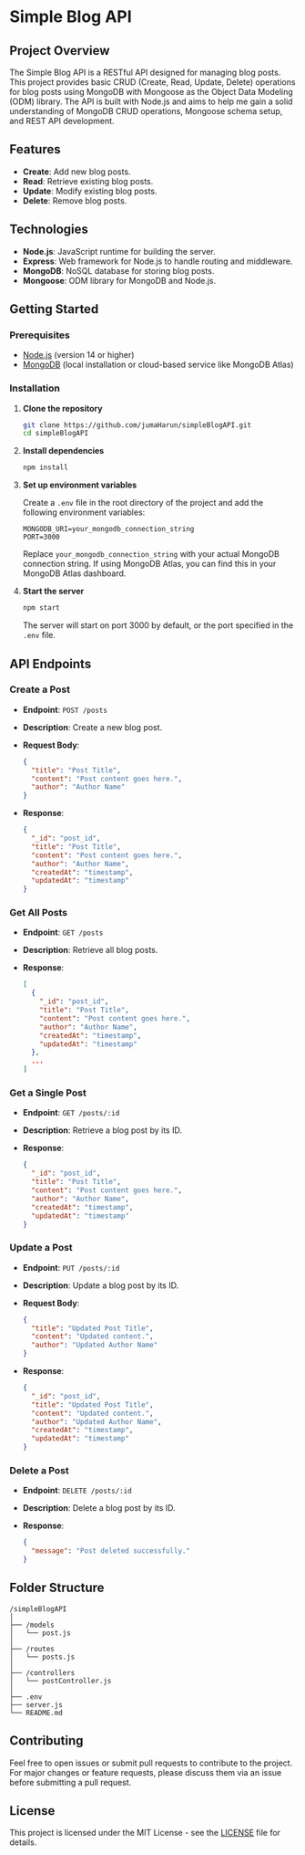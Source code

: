 # Simple Blog API

## Project Overview

The Simple Blog API is a RESTful API designed for managing blog posts. This project provides basic CRUD (Create, Read, Update, Delete) operations for blog posts using MongoDB with Mongoose as the Object Data Modeling (ODM) library. The API is built with Node.js and aims to help me gain a solid understanding of MongoDB CRUD operations, Mongoose schema setup, and REST API development.

## Features

- **Create**: Add new blog posts.
- **Read**: Retrieve existing blog posts.
- **Update**: Modify existing blog posts.
- **Delete**: Remove blog posts.

## Technologies

- **Node.js**: JavaScript runtime for building the server.
- **Express**: Web framework for Node.js to handle routing and middleware.
- **MongoDB**: NoSQL database for storing blog posts.
- **Mongoose**: ODM library for MongoDB and Node.js.

## Getting Started

### Prerequisites

- [Node.js](https://nodejs.org/) (version 14 or higher)
- [MongoDB](https://www.mongodb.com/) (local installation or cloud-based service like MongoDB Atlas)

### Installation

1. **Clone the repository**

   ```bash
   git clone https://github.com/jumaHarun/simpleBlogAPI.git
   cd simpleBlogAPI
   ```

2. **Install dependencies**

   ```bash
   npm install
   ```

3. **Set up environment variables**

   Create a `.env` file in the root directory of the project and add the following environment variables:

   ```
   MONGODB_URI=your_mongodb_connection_string
   PORT=3000
   ```

   Replace `your_mongodb_connection_string` with your actual MongoDB connection string. If using MongoDB Atlas, you can find this in your MongoDB Atlas dashboard.

4. **Start the server**

   ```bash
   npm start
   ```

   The server will start on port 3000 by default, or the port specified in the `.env` file.

## API Endpoints

### Create a Post

- **Endpoint**: `POST /posts`
- **Description**: Create a new blog post.
- **Request Body**:

  ```json
  {
    "title": "Post Title",
    "content": "Post content goes here.",
    "author": "Author Name"
  }
  ```

- **Response**:

  ```json
  {
    "_id": "post_id",
    "title": "Post Title",
    "content": "Post content goes here.",
    "author": "Author Name",
    "createdAt": "timestamp",
    "updatedAt": "timestamp"
  }
  ```

### Get All Posts

- **Endpoint**: `GET /posts`
- **Description**: Retrieve all blog posts.
- **Response**:

  ```json
  [
    {
      "_id": "post_id",
      "title": "Post Title",
      "content": "Post content goes here.",
      "author": "Author Name",
      "createdAt": "timestamp",
      "updatedAt": "timestamp"
    },
    ...
  ]
  ```

### Get a Single Post

- **Endpoint**: `GET /posts/:id`
- **Description**: Retrieve a blog post by its ID.
- **Response**:

  ```json
  {
    "_id": "post_id",
    "title": "Post Title",
    "content": "Post content goes here.",
    "author": "Author Name",
    "createdAt": "timestamp",
    "updatedAt": "timestamp"
  }
  ```

### Update a Post

- **Endpoint**: `PUT /posts/:id`
- **Description**: Update a blog post by its ID.
- **Request Body**:

  ```json
  {
    "title": "Updated Post Title",
    "content": "Updated content.",
    "author": "Updated Author Name"
  }
  ```

- **Response**:

  ```json
  {
    "_id": "post_id",
    "title": "Updated Post Title",
    "content": "Updated content.",
    "author": "Updated Author Name",
    "createdAt": "timestamp",
    "updatedAt": "timestamp"
  }
  ```

### Delete a Post

- **Endpoint**: `DELETE /posts/:id`
- **Description**: Delete a blog post by its ID.
- **Response**:

  ```json
  {
    "message": "Post deleted successfully."
  }
  ```

## Folder Structure

```
/simpleBlogAPI
│
├── /models
│   └── post.js
│
├── /routes
│   └── posts.js
│
├── /controllers
│   └── postController.js
│
├── .env
├── server.js
└── README.md
```

## Contributing

Feel free to open issues or submit pull requests to contribute to the project. For major changes or feature requests, please discuss them via an issue before submitting a pull request.

## License

This project is licensed under the MIT License - see the [LICENSE](LICENSE) file for details.

